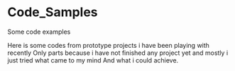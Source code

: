 # Code_Samples
 Some code examples 

Here is some codes from prototype projects i have been playing with recently
Only parts because i have not finished any project yet and mostly i just tried what came to my mind And what i could achieve.
